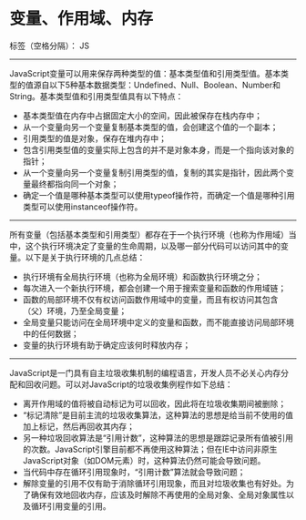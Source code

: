﻿# 变量、作用域、内存

标签（空格分隔）： JS

---

JavaScript变量可以用来保存两种类型的值：基本类型值和引用类型值。基本类型的值源自以下5种基本数据类型：Undefined、Null、Boolean、Number和String。基本类型值和引用类型值具有以下特点：

 - 基本类型值在内存中占据固定大小的空间，因此被保存在栈内存中；
 - 从一个变量向另一个变量复制基本类型的值，会创建这个值的一个副本；
 - 引用类型的值是对象，保存在堆内存中；
 - 包含引用类型值的变量实际上包含的并不是对象本身，而是一个指向该对象的指针；
 - 从一个变量向另一个变量复制引用类型的值，复制的其实是指针，因此两个变量最终都指向同一个对象；
 - 确定一个值是哪种基本类型可以使用typeof操作符，而确定一个值是哪种引用类型可以使用instanceof操作符。
 


----------


 所有变量（包括基本类型和引用类型）都存在于一个执行环境（也称为作用域）当中，这个执行环境决定了变量的生命周期，以及哪一部分代码可以访问其中的变量。以下是关于执行环境的几点总结：
 
 - 执行环境有全局执行环境（也称为全局环境）和函数执行环境之分；
 - 每次进入一个新执行环境，都会创建一个用于搜索变量和函数的作用域链；
 - 函数的局部环境不仅有权访问函数作用域中的变量，而且有权访问其包含（父）环境，乃至全局变量；
 - 全局变量只能访问在全局环境中定义的变量和函数，而不能直接访问局部环境中的任何数据；
 - 变量的执行环境有助于确定应该何时释放内存；
 


----------
JavaScript是一门具有自主垃圾收集机制的编程语言，开发人员不必关心内存分配和回收问题。可以对JavaScript的垃圾收集例程作如下总结：

 - 离开作用域的值将被自动标记为可以回收，因此将在垃圾收集期间被删除；
 - “标记清除”是目前主流的垃圾收集算法，这种算法的思想是给当前不使用的值加上标记，然后再回收其内存；
 - 另一种垃圾回收算法是“引用计数”，这种算法的思想是跟踪记录所有值被引用的次数。JavaScript引擎目前都不再使用这种算法；但在IE中访问非原生JavaScript对象（如DOM元素）时，这种算法仍然可能会导致问题。
 - 当代码中存在循环引用现象时，“引用计数”算法就会导致问题；
 - 解除变量的引用不仅有助于消除循环引用现象，而且对垃圾收集也有好处。为了确保有效地回收内存，应该及时解除不再使用的全局对象、全局对象属性以及循环引用变量的引用。

